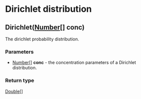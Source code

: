 Dirichlet distribution
======================
Dirichlet([Number[]](../types/Number[].md) **conc**)
----------------------------------------------------

The dirichlet probability distribution.

### Parameters

- [Number[]](../types/Number[].md) **conc** - the concentration parameters of a Dirichlet distribution.

### Return type

[Double[]](../types/Double[].md)



